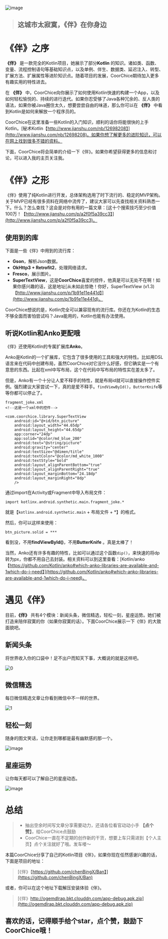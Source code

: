 
![image](http://ogemdlrap.bkt.clouddn.com/ban_cover.png)  

> ## 这城市太寂寞，《伴》在你身边

# 《伴》之序
**《伴》** 是一款完全的Kotlin项目，她展示了部分**Kotlin** 的知识。诸如类、函数、变量、流程控制语句等基础知识点，以及单例、伴生、数据类、延迟注入、转型、扩展方法、扩展属性等进阶知识点。随着项目的发展，CoorChice期待加入更多有趣实用的特性进去。  

在 **《伴》** 中，CoorChice向你展示了如何使用Kotlin快速的构建一个App，以及如何轻松愉悦的、持续的进行迭代。如果你忍受够了Java各种冗余的、反人类的语法，如果你被Java圈住太久，想要尝尝自由的味道，那么你可以在 **《伴》** 中看到Kotlin是如何来解放一个程序员的。  

CoorChice在这里准备一些Kotlin的入门知识，顺利的话你将能很快的上手Kotlin。[秘术Kotlin【http://www.jianshu.com/nb/12698208】](http://www.jianshu.com/nb/12698208)。如果你想了解更多的进阶知识，可以在网上找到很多不错的资料。   

下面，CoorChice将会简单的介绍一下《伴》。如果你希望获得更多的信息和讨论，可以进入我的主页关注我。

# 《伴》之形
《伴》使用了纯Kotlin进行开发，总体架构选用了时下流行的、稳定的MVP架构。关于MVP已经有很多资料在网络中流传了，建议大家可以先查找相关资料熟悉一下。什么？怎么查找？这会是对你有用的一篇文章：[这十个搜索技巧至少价值100万！【http://www.jianshu.com/p/a2f0f5a39cc3】](http://www.jianshu.com/p/a2f0f5a39cc3)。  
## 使用到的库
下面是一些《伴》中用到的流行库：
- **Gson**，解析Json数据。
- **OkHttp3 + Retrofit2**，处理网络请求。
- **Fresco**，展示图片。
- **SuperTextView**，这是**CoorChice**喜爱的控件，他真是可以无处不在啊！如果你感兴趣的话，这是地址[从未如此惊艳！你好，SuperTextView (v1.3)【http://www.jianshu.com/p/1b91e11e441d】](http://www.jianshu.com/p/1b91e11e441d)。  

CoorChice想说的是，Kotlin完全可以兼容现有的流行库。你还在为Kotlin的生态不够全面而害怕尝试吗？Java能用的，Kotlin也能有办法使用。  

## 听说Kotlin和Anko更配哦

《伴》还使用Kotlin的专属扩展库**Anko**。  

Anko是Kotlin的一个扩展库，它包含了很多使用的工具和强大的特性。比如用DSL语言来在代码中创建布局，虽然CoorChice对它没什么好感，但它确实是一个有意思的东西。比起在xml中写布局，这个在代码中写布局的特性实在差太多了。  

但是，Anko有一个十分让人爱不释手的特性，就是布局id就可以直接操作控件实例。强烈建议大家尝试一下，真的是爱不释手。`findViewById()`，`ButterKnife`等等你都可以停止了。
```
fragment_joke.xml
<!--这是一个xml中的控件-->

<com.coorchice.library.SuperTextView
    android:id="@+id/btn_picture"
    android:layout_width="44.65dp"
    android:layout_height="44.65dp"
    app:corner="24dp"
    app:solid="@color/md_blue_200"
    android:text="@string/picture"
    android:gravity="center"
    android:textSize="@dimen/title"
    android:textColor="@color/md_white_1000"
    android:textStyle="bold"
    android:layout_alignParentBottom="true"
    android:layout_alignParentRight="true"
    android:layout_marginBottom="24.18dp"
    android:layout_marginRight="8dp"
    />
```
通过import在Activity或Fragment中导入布局文件：
```
import kotlinx.android.synthetic.main.fragment_joke.*

```
就是【`kotlinx.android.synthetic.main` + 布局文件 + *】的格式。  

然后，你可以这样来使用：

```
btn_picture.solid = ***
```
看到没，不用**findViewById()**，不用**ButterKnife** 。真是太棒了！  

当然，Anko还有许多有趣的特性，比如可以通过这个函数`dip()`，来快速的将dp转为px，你都不用自己去封装。相关资料可以到这里查看：[Kotlin/anko【https://github.com/Kotlin/anko#which-anko-libraries-are-available-and-1which-do-i-need】](https://github.com/Kotlin/anko#which-anko-libraries-are-available-and-1which-do-i-need)。  

# 遇见《伴》
目前，**《伴》** 共有4个模块：新闻头条，微信精选，轻松一刻，星座运势。她们被打造来陪伴寂寞的你（如果你寂寞的话）。下面CoorChice展示一下《伴》的大致面貌吧。 

## 新闻头条
将世界收入你的口袋中！足不出户而知天下事，大概说的就是这样吧。  

![0](http://ogemdlrap.bkt.clouddn.com/%E4%BC%B4-00.gif)   

  

## 微信精选
每日微信精选文章让你看到微信中不一样的世界。  
 
![1](http://ogemdlrap.bkt.clouddn.com/%E4%BC%B4-1.gif)

## 轻松一刻
随身的图文笑话，让你走到哪都是最有幽默感的那一个。  

![image](http://ogemdlrap.bkt.clouddn.com/%E4%BC%B4-2.gif)

## 星座运势
让你每天都可以了解自己的星座动态。  

![image](http://ogemdlrap.bkt.clouddn.com/%E4%BC%B4-3.gif)  

# 总结
> - 抽出空余时间写文章分享需要动力，还请各位看官动动小手 **【点个赞】**，给CoorChice点鼓励
> - CoorChice一直在不定期的创作新的干货，想要上车只需进到【个人主页】点个关注就好了哦。发车喽～

本篇CoorChice分享了自己的Kotlin项目《伴》，如果你现在任然感谢兴趣的话，下面是项目的地址：   

>  [《伴》【https://github.com/chenBingX/Ban】](https://github.com/chenBingX/Ban)  

或者，你可以在这个地址下载解压安装体验《伴》。    
> [《伴》http://ogemdlrap.bkt.clouddn.com/app-debug.apk.zip](http://ogemdlrap.bkt.clouddn.com/app-debug.apk.zip)

## 喜欢的话，记得顺手给个star，点个赞，鼓励下CoorChice哦！







